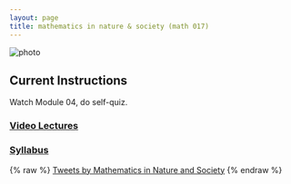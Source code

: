 ```yaml
---
layout: page
title: mathematics in nature & society (math 017)
---
```


![photo](https://uvm.edu/~bfemery/MiNS_logo_cropped.png)

## Current Instructions
Watch Module 04, do self-quiz.

### [Video Lectures](https://dbemerydt.github.io/math017lectures)
### [Syllabus](https://uvm.edu/~bfemery/math17/Math017Syllabus.pdf)

{% raw %}
<a class="twitter-timeline" data-height="600" href="https://twitter.com/MiNS_UVM?ref_src=twsrc%5Etfw">Tweets by Mathematics in Nature and Society</a> <script async src="https://platform.twitter.com/widgets.js" charset="utf-8"></script>
{% endraw %}
